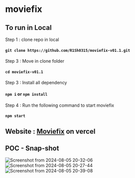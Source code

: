 # moviefix

## To run in Local 

Step 1 : clone repo in local 
#### `git clone https://github.com/R1Sh0315/moviefix-v01.1.git`

Step 3 : Move in clone folder
#### `cd moviefix-v01.1` 

Step 3 : Install all dependency
#### `npm i` or `npm install`

Step 4 : Run the following command to start moviefix
#### `npm start`

## Website : [Moviefix](https://moviefix-v01-1.vercel.app/)  on vercel

## POC - Snap-shot
![Screenshot from 2024-08-05 20-32-06](https://github.com/user-attachments/assets/2877ba8f-c4ac-4b1f-9df3-166e37ed4519)
![Screenshot from 2024-08-05 20-27-44](https://github.com/user-attachments/assets/d6483e88-00e3-4373-bf6d-2ff39872ad78)
![Screenshot from 2024-08-05 20-39-08](https://github.com/user-attachments/assets/82f77b6b-bc08-4609-bdc0-73b1b676ebe2)
